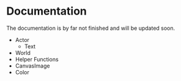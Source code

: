 # Documentation

The documentation is by far not finished and will be updated soon.

- Actor
    - Text
- World
- Helper Functions
- CanvasImage
- Color